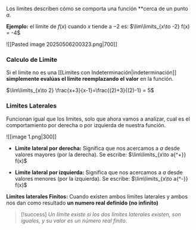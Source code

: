 Los límites describen cómo se comporta una función **cerca de un punto $a$.

**Ejemplo:** el límite de $f(x)$ cuando $x$ tiende a $-2$ es: $\lim\limits_{x\to -2} f(x) = -4$

![[Pasted image 20250506200323.png|700]]
### Calculo de Limite
Si el limite no es una [[Limites con Indeterminación|indeterminación]] **simplemente evalúas el límite reemplazando el valor** en la función.

$\lim\limits_{x\to 2} \frac{x+3}{x-1}=\frac{(2)+3}{(2)-1} = 5$

### Limites Laterales
Funcionan igual que los limites, solo que ahora vamos a analizar, cual es el comportamiento por derecha o por izquierda de nuestra función.

![[image 1.png|300]]

- **Limite lateral por derecha:** Significa que nos acercamos a $a$ desde valores mayores (por la derecha). Se escribe: 
	$\lim\limits_{x\to a{^+}} f(x)$

- **Limite lateral por izquierda:** Significa que nos acercamos a $a$ desde valores menores (por la izquierda). Se escribe: 
	$\lim\limits_{x\to a{^-}} f(x)$

 **Limites laterales Finitos:** Cuando existen ambos limites laterales y ambos nos dan como resultado **un numero real definido (no infinito)**
 
> [!success] *Un límite existe si los dos límites laterales existen, son iguales, y su valor es un número real finito.*


